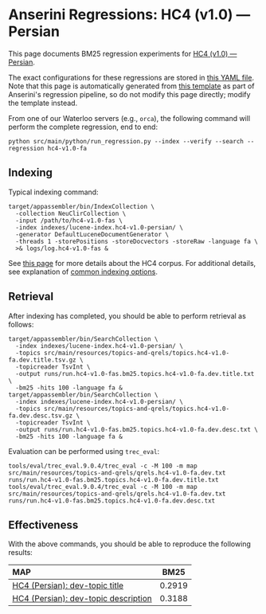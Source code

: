 # Anserini Regressions: HC4 (v1.0) &mdash; Persian

This page documents BM25 regression experiments for [HC4 (v1.0) &mdash; Persian](https://github.com/hltcoe/HC4).

The exact configurations for these regressions are stored in [this YAML file](../src/main/resources/regression/hc4-v1.0-fa.yaml).
Note that this page is automatically generated from [this template](../src/main/resources/docgen/templates/hc4-v1.0-fa.template) as part of Anserini's regression pipeline, so do not modify this page directly; modify the template instead.

From one of our Waterloo servers (e.g., `orca`), the following command will perform the complete regression, end to end:

```
python src/main/python/run_regression.py --index --verify --search --regression hc4-v1.0-fa
```

## Indexing

Typical indexing command:

```
target/appassembler/bin/IndexCollection \
  -collection NeuClirCollection \
  -input /path/to/hc4-v1.0-fas \
  -index indexes/lucene-index.hc4-v1.0-persian/ \
  -generator DefaultLuceneDocumentGenerator \
  -threads 1 -storePositions -storeDocvectors -storeRaw -language fa \
  >& logs/log.hc4-v1.0-fas &
```

See [this page](https://github.com/hltcoe/HC4) for more details about the HC4 corpus.
For additional details, see explanation of [common indexing options](common-indexing-options.md).

## Retrieval

After indexing has completed, you should be able to perform retrieval as follows:

```
target/appassembler/bin/SearchCollection \
  -index indexes/lucene-index.hc4-v1.0-persian/ \
  -topics src/main/resources/topics-and-qrels/topics.hc4-v1.0-fa.dev.title.tsv.gz \
  -topicreader TsvInt \
  -output runs/run.hc4-v1.0-fas.bm25.topics.hc4-v1.0-fa.dev.title.txt \
  -bm25 -hits 100 -language fa &
target/appassembler/bin/SearchCollection \
  -index indexes/lucene-index.hc4-v1.0-persian/ \
  -topics src/main/resources/topics-and-qrels/topics.hc4-v1.0-fa.dev.desc.tsv.gz \
  -topicreader TsvInt \
  -output runs/run.hc4-v1.0-fas.bm25.topics.hc4-v1.0-fa.dev.desc.txt \
  -bm25 -hits 100 -language fa &
```

Evaluation can be performed using `trec_eval`:

```
tools/eval/trec_eval.9.0.4/trec_eval -c -M 100 -m map src/main/resources/topics-and-qrels/qrels.hc4-v1.0-fa.dev.txt runs/run.hc4-v1.0-fas.bm25.topics.hc4-v1.0-fa.dev.title.txt
tools/eval/trec_eval.9.0.4/trec_eval -c -M 100 -m map src/main/resources/topics-and-qrels/qrels.hc4-v1.0-fa.dev.txt runs/run.hc4-v1.0-fas.bm25.topics.hc4-v1.0-fa.dev.desc.txt
```

## Effectiveness

With the above commands, you should be able to reproduce the following results:

| MAP                                                                                                          | BM25      |
|:-------------------------------------------------------------------------------------------------------------|-----------|
| [HC4 (Persian): dev-topic title](https://github.com/hltcoe/HC4)                                              | 0.2919    |
| [HC4 (Persian): dev-topic description](https://github.com/hltcoe/HC4)                                        | 0.3188    |
